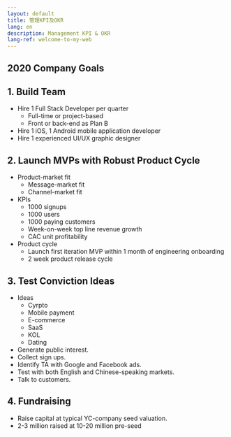 ```yaml
---
layout: default
title: 管理KPI及OKR
lang: en
description: Management KPI & OKR
lang-ref: welcome-to-my-web
---
```




## 2020 Company Goals

## 1. Build Team

* Hire 1 Full Stack Developer per quarter
	* Full-time or project-based
	* Front or back-end as Plan B
* Hire 1 iOS, 1 Android mobile application developer
* Hire 1 experienced UI/UX graphic designer

## 2. Launch MVPs with Robust Product Cycle

* Product-market fit
	* Message-market fit
	* Channel-market fit
* KPIs
	* 1000 signups
	* 1000 users
	* 1000 paying customers
	* Week-on-week top line revenue growth
	* CAC unit profitability
* Product cycle
	* Launch first iteration MVP within 1 month of engineering onboarding
	* 2 week product release cycle

## 3. Test Conviction Ideas

* Ideas
	* Cyrpto
	* Mobile payment
	* E-commerce
	* SaaS
	* KOL
	* Dating
* Generate public interest.
* Collect sign ups.
* Identify TA with Google and Facebook ads.
* Test with both English and Chinese-speaking markets.
* Talk to customers.

## 4. Fundraising

* Raise capital at typical YC-company seed valuation.
* 2-3 million raised at 10-20 million pre-seed